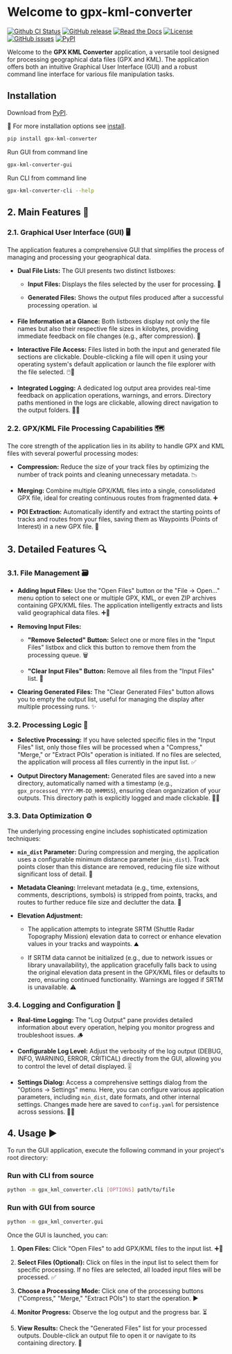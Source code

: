 <!-- This README.md is auto-generated from docs/index.md -->

# Welcome to gpx-kml-converter

[![Github CI Status](https://github.com/pamagister/gpx-kml-converter/actions/workflows/main.yml/badge.svg)](https://github.com/pamagister/gpx-kml-converter/actions)
[![GitHub release](https://img.shields.io/github/v/release/pamagister/gpx-kml-converter)](https://github.com/pamagister/gpx-kml-converter/releases)
[![Read the Docs](https://readthedocs.org/projects/gpx-kml-converter/badge/?version=stable)](https://gpx-kml-converter.readthedocs.io/en/stable/)
[![License](https://img.shields.io/github/license/pamagister/gpx-kml-converter)](https://github.com/pamagister/gpx-kml-converter/blob/main/LICENSE)
[![GitHub issues](https://img.shields.io/github/issues/pamagister/gpx-kml-converter)](https://github.com/pamagister/gpx-kml-converter/issues)
[![PyPI](https://img.shields.io/pypi/v/gpx-kml-converter)](https://pypi.org/project/gpx-kml-converter/)

Welcome to the **GPX KML Converter** application, 
a versatile tool designed for processing geographical data files (GPX and KML). 
The application offers both an intuitive Graphical User Interface (GUI) and a robust 
command line interface for various file manipulation tasks.

## Installation

Download from [PyPI](https://pypi.org/project/gpx-kml-converter/).

💾 For more installation options see [install](https://gpx-kml-converter.readthedocs.io/en/stable/getting-started/install/).

```bash
pip install gpx-kml-converter
```

Run GUI from command line

```bash
gpx-kml-converter-gui
```

Run CLI from command line

```bash
gpx-kml-converter-cli --help
```


## 2. Main Features 🚀

### 2.1. Graphical User Interface (GUI) 🖥️

The application features a comprehensive GUI that simplifies the process of managing and processing your geographical data.

* **Dual File Lists:** The GUI presents two distinct listboxes:

    * **Input Files:** Displays the files selected by the user for processing. 📁

    * **Generated Files:** Shows the output files produced after a successful processing operation. 📊

* **File Information at a Glance:** Both listboxes display not only the file names but also their respective file sizes in kilobytes, providing immediate feedback on file changes (e.g., after compression). 📏

* **Interactive File Access:** Files listed in both the input and generated file sections are clickable. Double-clicking a file will open it using your operating system's default application or launch the file explorer with the file selected. 🖱️📂

* **Integrated Logging:** A dedicated log output area provides real-time feedback on application operations, warnings, and errors. Directory paths mentioned in the logs are clickable, allowing direct navigation to the output folders. 📝🔗

### 2.2. GPX/KML File Processing Capabilities 🗺️

The core strength of the application lies in its ability to handle GPX and KML files with several powerful processing modes:

* **Compression:** Reduce the size of your track files by optimizing the number of track points and cleaning unnecessary metadata. 📉

* **Merging:** Combine multiple GPX/KML files into a single, consolidated GPX file, ideal for creating continuous routes from fragmented data. ➕

* **POI Extraction:** Automatically identify and extract the starting points of tracks and routes from your files, saving them as Waypoints (Points of Interest) in a new GPX file. 📍

## 3. Detailed Features 🔍

### 3.1. File Management 🗃️

* **Adding Input Files:** Use the "Open Files" button or the "File -> Open..." menu option to select one or multiple GPX, KML, or even ZIP archives containing GPX/KML files. The application intelligently extracts and lists valid geographical data files. ➕📂

* **Removing Input Files:**

    * **"Remove Selected" Button:** Select one or more files in the "Input Files" listbox and click this button to remove them from the processing queue. 🗑️

    * **"Clear Input Files" Button:** Remove all files from the "Input Files" list. 🧹

* **Clearing Generated Files:** The "Clear Generated Files" button allows you to empty the output list, useful for managing the display after multiple processing runs. ✨

### 3.2. Processing Logic 🧠

* **Selective Processing:** If you have selected specific files in the "Input Files" list, only those files will be processed when a "Compress," "Merge," or "Extract POIs" operation is initiated. If no files are selected, the application will process all files currently in the input list. ✅

* **Output Directory Management:** Generated files are saved into a new directory, automatically named with a timestamp (e.g., `gpx_processed_YYYY-MM-DD_HHMMSS`), ensuring clean organization of your outputs. This directory path is explicitly logged and made clickable. 📁📅

### 3.3. Data Optimization ⚙️

The underlying processing engine includes sophisticated optimization techniques:

* **`min_dist` Parameter:** During compression and merging, the application uses a configurable minimum distance parameter (`min_dist`). Track points closer than this distance are removed, reducing file size without significant loss of detail. 🤏

* **Metadata Cleaning:** Irrelevant metadata (e.g., time, extensions, comments, descriptions, symbols) is stripped from points, tracks, and routes to further reduce file size and declutter the data. 🧼

* **Elevation Adjustment:**

    * The application attempts to integrate SRTM (Shuttle Radar Topography Mission) elevation data to correct or enhance elevation values in your tracks and waypoints. ⛰️

    * If SRTM data cannot be initialized (e.g., due to network issues or library unavailability), the application gracefully falls back to using the original elevation data present in the GPX/KML files or defaults to zero, ensuring continued functionality. Warnings are logged if SRTM is unavailable. ⚠️

### 3.4. Logging and Configuration 🚦

* **Real-time Logging:** The "Log Output" pane provides detailed information about every operation, helping you monitor progress and troubleshoot issues. 🪵

* **Configurable Log Level:** Adjust the verbosity of the log output (DEBUG, INFO, WARNING, ERROR, CRITICAL) directly from the GUI, allowing you to control the level of detail displayed. 🎚️

* **Settings Dialog:** Access a comprehensive settings dialog from the "Options -> Settings" menu. Here, you can configure various application parameters, including `min_dist`, date formats, and other internal settings. Changes made here are saved to `config.yaml` for persistence across sessions. 🔧💾

## 4. Usage ▶️

To run the GUI application, execute the following command in your project's root directory:

### Run with CLI from source

```bash
python -m gpx_kml_converter.cli [OPTIONS] path/to/file
```


### Run with GUI from source

```bash
python -m gpx_kml_converter.gui
```



Once the GUI is launched, you can:

1.  **Open Files:** Click "Open Files" to add GPX/KML files to the input list. ➕📁

2.  **Select Files (Optional):** Click on files in the input list to select them for specific processing. If no files are selected, all loaded input files will be processed. ✅

3.  **Choose a Processing Mode:** Click one of the processing buttons ("Compress," "Merge," "Extract POIs") to start the operation. ▶️

4.  **Monitor Progress:** Observe the log output and the progress bar. ⏳

5.  **View Results:** Check the "Generated Files" list for your processed outputs. Double-click an output file to open it or navigate to its containing directory. 🌟
```